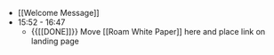 - [[Welcome Message]]
- 15:52 - 16:47
    - {{[[DONE]]}} Move [[Roam White Paper]] here and place link on landing page
